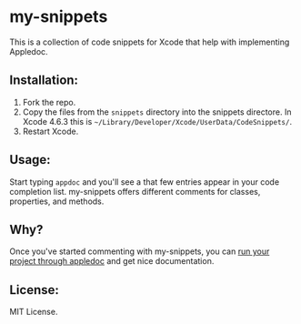 my-snippets
===========

This is a collection of code snippets for Xcode that help with implementing Appledoc.

Installation:
---

1. Fork the repo. 
2. Copy the files from the `snippets` directory into the snippets directore. In Xcode 4.6.3 this is `~/Library/Developer/Xcode/UserData/CodeSnippets/`.
3. Restart Xcode. 


Usage:
---

Start typing `appdoc` and you'll see a that few entries appear in your code completion list. 
my-snippets offers different comments for classes, properties, and methods.

Why?
---
Once you've started commenting with my-snippets, you can [run your project through appledoc](http://gentlebytes.com/appledoc/) and get nice documentation.

License:
---
MIT License. 
